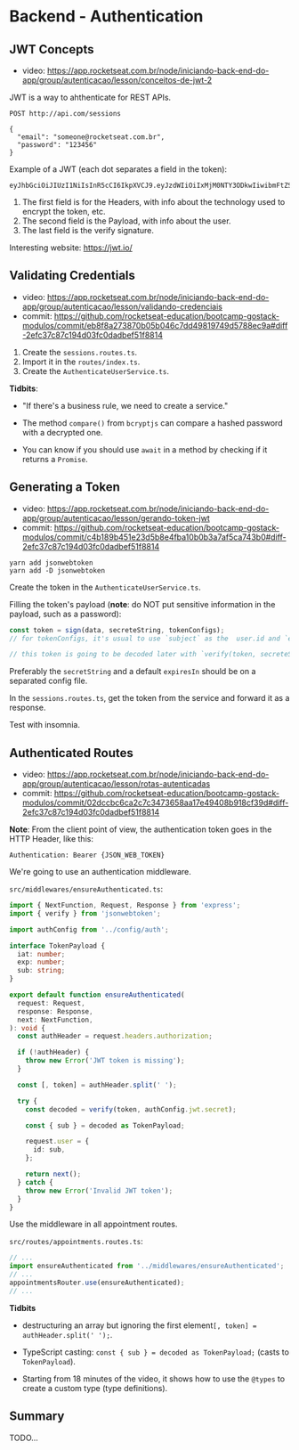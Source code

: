 # Backend - Authentication

## JWT Concepts

- video: <https://app.rocketseat.com.br/node/iniciando-back-end-do-app/group/autenticacao/lesson/conceitos-de-jwt-2>

JWT is a way to ahthenticate for REST APIs.

```
POST http://api.com/sessions

{
  "email": "someone@rocketseat.com.br",
  "password": "123456"
}
```

Example of a JWT (each dot separates a field in the token):
```
eyJhbGciOiJIUzI1NiIsInR5cCI6IkpXVCJ9.eyJzdWIiOiIxMjM0NTY3ODkwIiwibmFtZSI6IkpvaG4gRG9lIiwiaWF0IjoxNTE2MjM5MDIyfQ.SflKxwRJSMeKKF2QT4fwpMeJf36POk6yJV_adQssw5c
```

1. The first field is for the Headers, with info about the technology used to encrypt the token, etc.
2. The second field is the Payload, with info about the user.
3. The last field is the verify signature.

Interesting website: <https://jwt.io/>

## Validating Credentials

- video: <https://app.rocketseat.com.br/node/iniciando-back-end-do-app/group/autenticacao/lesson/validando-credenciais>
- commit: <https://github.com/rocketseat-education/bootcamp-gostack-modulos/commit/eb8f8a273870b05b046c7dd49819749d5788ec9a#diff-2efc37c87c194d03fc0dadbef51f8814>

1. Create the `sessions.routes.ts`.
2. Import it in the `routes/index.ts`.
3. Create the `AuthenticateUserService.ts`.

**Tidbits**:

- "If there's a business rule, we need to create a service."

- The method `compare()` from `bcryptjs` can compare a hashed password with a decrypted one.

- You can know if you should use `await` in a method by checking if it returns a `Promise`.


## Generating a Token

- video: <https://app.rocketseat.com.br/node/iniciando-back-end-do-app/group/autenticacao/lesson/gerando-token-jwt>
- commit: <https://github.com/rocketseat-education/bootcamp-gostack-modulos/commit/c4b189b451e23d5b8e4fba10b0b3a7af5ca743b0#diff-2efc37c87c194d03fc0dadbef51f8814>

```
yarn add jsonwebtoken
yarn add -D jsonwebtoken
```

Create the token in the `AuthenticateUserService.ts`.

Filling the token's payload (**note**: do NOT put sensitive information in the payload, such as a password):
```ts
const token = sign(data, secreteString, tokenConfigs);
// for tokenConfigs, it's usual to use `subject` as the  user.id and `expiresIn` for a few days

// this token is going to be decoded later with `verify(token, secreteString)`
```

Preferably the `secretString` and a default `expiresIn` should be on a separated config file.

In the `sessions.routes.ts`, get the token from the service and forward it as a response.

Test with insomnia.



## Authenticated Routes

- video: <https://app.rocketseat.com.br/node/iniciando-back-end-do-app/group/autenticacao/lesson/rotas-autenticadas>
- commit: <https://github.com/rocketseat-education/bootcamp-gostack-modulos/commit/02dccbc6ca2c7c3473658aa17e49408b918cf39d#diff-2efc37c87c194d03fc0dadbef51f8814>

**Note**: From the client point of view, the authentication token goes in the HTTP Header, like this:
```
Authentication: Bearer {JSON_WEB_TOKEN}
```

We're going to use an authentication middleware.

`src/middlewares/ensureAuthenticated.ts`:
```ts
import { NextFunction, Request, Response } from 'express';
import { verify } from 'jsonwebtoken';

import authConfig from '../config/auth';

interface TokenPayload {
  iat: number;
  exp: number;
  sub: string;
}

export default function ensureAuthenticated(
  request: Request,
  response: Response,
  next: NextFunction,
): void {
  const authHeader = request.headers.authorization;

  if (!authHeader) {
    throw new Error('JWT token is missing');
  }

  const [, token] = authHeader.split(' ');

  try {
    const decoded = verify(token, authConfig.jwt.secret);

    const { sub } = decoded as TokenPayload;

    request.user = {
      id: sub,
    };

    return next();
  } catch {
    throw new Error('Invalid JWT token');
  }
}
```

Use the middleware in all appointment routes.

`src/routes/appointments.routes.ts`:
```ts
// ...
import ensureAuthenticated from '../middlewares/ensureAuthenticated';
// ...
appointmentsRouter.use(ensureAuthenticated);
// ...
```


**Tidbits**

- destructuring an array but ignoring the first element`[, token] = authHeader.split(' ');`.

- TypeScript casting: `const { sub } = decoded as TokenPayload;` (casts to `TokenPayload`).

- Starting from 18 minutes of the video, it shows how to use the `@types` to create a custom type (type definitions).



## Summary

TODO...

